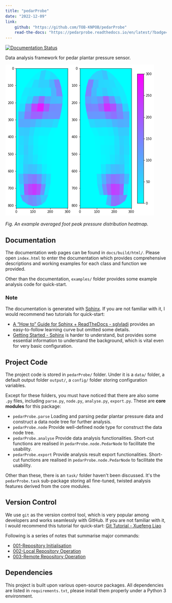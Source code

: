 ```yaml
---
title: "pedarProbe"
date: "2022-12-09"
link:
    github: "https://github.com/TOB-KNPOB/pedarProbe"
    read-the-docs: "https://pedarprobe.readthedocs.io/en/latest/?badge=latest"
---
```


[![Documentation Status](https://readthedocs.org/projects/pedarprobe/badge/?version=latest)](https://pedarprobe.readthedocs.io/en/latest/?badge=latest)

Data analysis framework for pedar plantar pressure sensor.

![heatmap](https://github.com/TOB-KNPOB/pedarProbe/blob/main/docs/source/figures/heatmap.png?raw=true)

_Fig. An example averaged foot peak pressure distribution heatmap._

## Documentation

The documentation web pages can be found in `docs/build/html/`. Please open `index.html` to enter the documentation which provides comprehensive descriptions and working examples for each class and function we provided.

Other than the documentation, `examples/` folder provides some example analysis code for quick-start.

### Note

The documentation is generated with [Sphinx](https://www.sphinx-doc.org/en/master/index.html). If you are not familiar with it, I would recommend two tutorials for quick-start:

- [A “How to” Guide for Sphinx + ReadTheDocs - sglvladi](https://sphinx-rtd-tutorial.readthedocs.io/en/latest/) provides an easy-to-follow learning curve but omitted some details.
- [Getting Started - Sphinx](https://www.sphinx-doc.org/en/master/usage/quickstart.html) is harder to understand, but provides some essential information to understand the background, which is vital even for very basic configuration.

## Project Code

The project code is stored in `pedarProbe/` folder. Under it is a `data/` folder, a default output folder `output/`, a `config/` folder storing configuration variables.

Except for these folders, you must have noticed that there are also some `.py` files, including `parse.py`, `node.py`, `analyse.py`, `export.py`. These are **core modules** for this package:

- `pedarProbe.parse`
    Loading and parsing pedar plantar pressure data and construct a data node tree for further analysis.
- `pedarProbe.node`
    Provide well-defined node type for construct the data node tree.
- `pedarProbe.analyse`
    Provide data analysis functionalities. Short-cut functions are realised in `pedarProbe.node.PedarNode` to facilitate the usability.
- `pedarProbe.export`
    Provide analysis result export functionalities. Short-cut functions are realised in `pedarProbe.node.PedarNode` to facilitate the usability.

Other than these, there is an `task/` folder haven't been discussed. It's the `pedarProbe.task` sub-package storing all fine-tuned, twisted analysis features derived from the core modules.

## Version Control

We use `git` as the version control tool, which is very popular among developers and works seamlessly with GitHub. If you are not familiar with it, I would recommend this tutorial for quick-start: [Git Tutorial - Xuefeng Liao](https://www.liaoxuefeng.com/wiki/896043488029600)

Following is a series of notes that summarise major commands:

- [001-Repository Initialisation](https://dynalist.io/d/98jG0ek7Inu6QtMoBTjP4vj6)
- [002-Local Repository Operation](https://dynalist.io/d/4L3UM0yhrYAriHjoQTptEMBk)
- [003-Remote Repository Operation](https://dynalist.io/d/0NozPTssxkVC8aVebCbNmBkR)

## Dependencies

This project is built upon various open-source packages. All dependencies are listed in `requirements.txt`, please install them properly under a Python 3 environment.